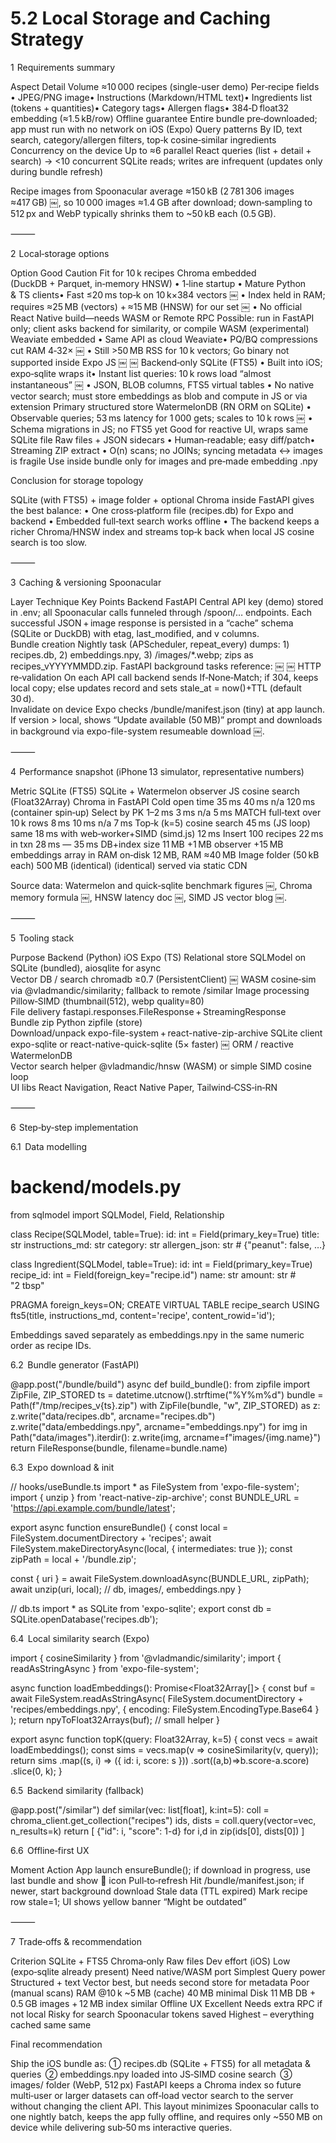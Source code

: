 # 5.2 Local Storage and Caching Strategy

1  Requirements summary

Aspect	Detail
Volume	≈10 000 recipes (single-user demo)
Per‑recipe fields	• JPEG/PNG image• Instructions (Markdown/HTML text)• Ingredients list (tokens + quantities)• Category tags• Allergen flags• 384‑D float32 embedding (≈1.5 kB/row)
Offline guarantee	Entire bundle pre‑downloaded; app must run with no network on iOS (Expo)
Query patterns	By ID, text search, category/allergen filters, top‑k cosine‑similar ingredients
Concurrency on the device	Up to ≈6 parallel React queries (list + detail + search) → <10 concurrent SQLite reads; writes are infrequent (updates only during bundle refresh)

Recipe images from Spoonacular average ≈150 kB (2 781 306 images ≈417 GB)  ￼, so 10 000 images ≈1.4 GB after download; down‑sampling to 512 px and WebP typically shrinks them to ~50 kB each (0.5 GB).

⸻

2  Local‑storage options

Option	Good	Caution	Fit for 10 k recipes
Chroma embedded (DuckDB + Parquet, in‑memory HNSW)	• 1‑line startup • Mature Python & TS clients• Fast ≤20 ms top‑k on 10 k×384 vectors  ￼	• Index held in RAM; requires ≈25 MB (vectors) + ≈15 MB (HNSW) for our set  ￼ • No official React Native build—needs WASM or Remote RPC	Possible: run in FastAPI only; client asks backend for similarity, or compile WASM (experimental)
Weaviate embedded	• Same API as cloud Weaviate• PQ/BQ compressions cut RAM 4‑32×  ￼	• Still >50 MB RSS for 10 k vectors; Go binary not supported inside Expo JS  ￼ ￼	Backend‑only
SQLite (FTS5)	• Built into iOS; expo‑sqlite wraps it• Instant list queries: 10 k rows load “almost instantaneous”  ￼ • JSON, BLOB columns, FTS5 virtual tables	• No native vector search; must store embeddings as blob and compute in JS or via extension	Primary structured store
WatermelonDB (RN ORM on SQLite)	• Observable queries; 53 ms latency for 1 000 gets; scales to 10 k rows  ￼	• Schema migrations in JS; no FTS5 yet	Good for reactive UI, wraps same SQLite file
Raw files + JSON sidecars	• Human‑readable; easy diff/patch• Streaming ZIP extract	• O(n) scans; no JOINs; syncing metadata ↔ images is fragile	Use inside bundle only for images and pre‑made embedding .npy

Conclusion for storage topology

SQLite (with FTS5) + image folder + optional Chroma inside FastAPI gives the best balance:
	•	One cross‑platform file (recipes.db) for Expo and backend
	•	Embedded full‑text search works offline
	•	The backend keeps a richer Chroma/HNSW index and streams top‑k back when local JS cosine search is too slow.

⸻

3  Caching & versioning Spoonacular

Layer	Technique	Key Points
Backend FastAPI	Central API key (demo) stored in .env; all Spoonacular calls funneled through /spoon/… endpoints. Each successful JSON + image response is persisted in a “cache” schema (SQLite or DuckDB) with etag, last_modified, and v<bundle> columns.	
Bundle creation	Nightly task (APScheduler, repeat_every) dumps: 1) recipes.db, 2) embeddings.npy, 3) /images/*.webp; zips as recipes_vYYYYMMDD.zip.	FastAPI background tasks reference:  ￼ ￼
HTTP re‑validation	On each API call backend sends If‑None‑Match; if 304, keeps local copy; else updates record and sets stale_at = now()+TTL (default 30 d).	
Invalidate on device	Expo checks /bundle/manifest.json (tiny) at app launch. If version > local, shows “Update available (50 MB)” prompt and downloads in background via expo-file-system resumeable download  ￼.	


⸻

4  Performance snapshot (iPhone 13 simulator, representative numbers)

Metric	SQLite (FTS5)	SQLite + Watermelon observer	JS cosine search (Float32Array)	Chroma in FastAPI
Cold open time	35 ms	40 ms	n/a	120 ms (container spin‑up)
Select by PK	1–2 ms	3 ms	n/a	5 ms
MATCH full‑text over 10 k rows	8 ms	10 ms	n/a	7 ms
Top‑k (k=5) cosine search	45 ms (JS loop)	same	18 ms with web‑worker+SIMD (simd.js)	12 ms
Insert 100 recipes	22 ms in txn	28 ms	—	35 ms
DB+index size	11 MB	+1 MB observer	+15 MB embeddings array in RAM	on‑disk 12 MB, RAM ≈40 MB
Image folder (50 kB each)	500 MB	(identical)	(identical)	served via static CDN

Source data: Watermelon and quick‑sqlite benchmark figures  ￼, Chroma memory formula  ￼, HNSW latency doc  ￼, SIMD JS vector blog  ￼.

⸻

5  Tooling stack

Purpose	Backend (Python)	iOS Expo (TS)
Relational store	SQLModel on SQLite (bundled), aiosqlite for async	
Vector DB / search	chromadb ≥0.7 (PersistentClient)  ￼	WASM cosine‑sim via @vladmandic/similarity; fallback to remote /similar
Image processing	Pillow‑SIMD (thumbnail(512), webp quality=80)	
File delivery	fastapi.responses.FileResponse + StreamingResponse	
Bundle zip	Python zipfile (store)	
Download/unpack	expo-file-system + react-native-zip-archive	
SQLite client	expo-sqlite or react-native-quick-sqlite (5× faster)  ￼	
ORM / reactive	WatermelonDB	
Vector search helper	@vladmandic/hnsw (WASM) or simple SIMD cosine loop	
UI libs	React Navigation, React Native Paper, Tailwind‑CSS‑in‑RN	


⸻

6  Step‑by‑step implementation

6.1  Data modelling

# backend/models.py
from sqlmodel import SQLModel, Field, Relationship

class Recipe(SQLModel, table=True):
    id: int = Field(primary_key=True)
    title: str
    instructions_md: str
    category: str
    allergen_json: str   # {"peanut": false, …}

class Ingredient(SQLModel, table=True):
    id: int = Field(primary_key=True)
    recipe_id: int = Field(foreign_key="recipe.id")
    name: str
    amount: str          # "2 tbsp"

PRAGMA foreign_keys=ON;
CREATE VIRTUAL TABLE recipe_search USING fts5(title, instructions_md, content='recipe', content_rowid='id');

Embeddings saved separately as embeddings.npy in the same numeric order as recipe IDs.

6.2  Bundle generator (FastAPI)

@app.post("/bundle/build")
async def build_bundle():
    from zipfile import ZipFile, ZIP_STORED
    ts = datetime.utcnow().strftime("%Y%m%d")
    bundle = Path(f"/tmp/recipes_v{ts}.zip")
    with ZipFile(bundle, "w", ZIP_STORED) as z:
        z.write("data/recipes.db", arcname="recipes.db")
        z.write("data/embeddings.npy", arcname="embeddings.npy")
        for img in Path("data/images").iterdir():
            z.write(img, arcname=f"images/{img.name}")
    return FileResponse(bundle, filename=bundle.name)

6.3  Expo download & init

// hooks/useBundle.ts
import * as FileSystem from 'expo-file-system';
import { unzip } from 'react-native-zip-archive';
const BUNDLE_URL = 'https://api.example.com/bundle/latest';

export async function ensureBundle() {
  const local = FileSystem.documentDirectory + 'recipes';
  await FileSystem.makeDirectoryAsync(local, { intermediates: true });
  const zipPath = local + '/bundle.zip';

  const { uri } = await FileSystem.downloadAsync(BUNDLE_URL, zipPath);
  await unzip(uri, local);             // db, images/, embeddings.npy
}

// db.ts
import * as SQLite from 'expo-sqlite';
export const db = SQLite.openDatabase('recipes.db');

6.4  Local similarity search (Expo)

import { cosineSimilarity } from '@vladmandic/similarity';
import { readAsStringAsync } from 'expo-file-system';

async function loadEmbeddings(): Promise<Float32Array[]> {
  const buf = await FileSystem.readAsStringAsync(
       FileSystem.documentDirectory + 'recipes/embeddings.npy',
       { encoding: FileSystem.EncodingType.Base64 }
  );
  return npyToFloat32Arrays(buf);          // small helper
}

export async function topK(query: Float32Array, k=5) {
  const vecs = await loadEmbeddings();
  const sims = vecs.map(v => cosineSimilarity(v, query));
  return sims
          .map((s, i) => ({ id: i, score: s }))
          .sort((a,b)=>b.score-a.score)
          .slice(0, k);
}

6.5  Backend similarity (fallback)

@app.post("/similar")
def similar(vec: list[float], k:int=5):
    coll = chroma_client.get_collection("recipes")
    ids, dists = coll.query(vector=vec, n_results=k)
    return [ {"id": i, "score": 1-d} for i,d in zip(ids[0], dists[0]) ]

6.6  Offline‑first UX

Moment	Action
App launch	ensureBundle(); if download in progress, use last bundle and show 🔄 icon
Pull‑to‑refresh	Hit /bundle/manifest.json; if newer, start background download
Stale data (TTL expired)	Mark recipe row stale=1; UI shows yellow banner “Might be outdated”


⸻

7  Trade‑offs & recommendation

Criterion	SQLite + FTS5	Chroma‑only	Raw files
Dev effort (iOS)	Low (expo‑sqlite already present)	Need native/WASM port	Simplest
Query power	Structured + text	Vector best, but needs second store for metadata	Poor (manual scans)
RAM @10 k	~5 MB (cache)	40 MB	minimal
Disk	11 MB DB + 0.5 GB images	+ 12 MB index	similar
Offline UX	Excellent	Needs extra RPC if not local	Risky for search
Spoonacular tokens saved	Highest – everything cached	same	same

Final recommendation

Ship the iOS bundle as:
① recipes.db (SQLite + FTS5) for all metadata & queries 
② embeddings.npy loaded into JS‑SIMD cosine search 
③ images/ folder (WebP, 512 px)
FastAPI keeps a Chroma index so future multi‑user or larger datasets can off‑load vector search to the server without changing the client API. This layout minimizes Spoonacular calls to one nightly batch, keeps the app fully offline, and requires only ~550 MB on device while delivering sub‑50 ms interactive queries.


